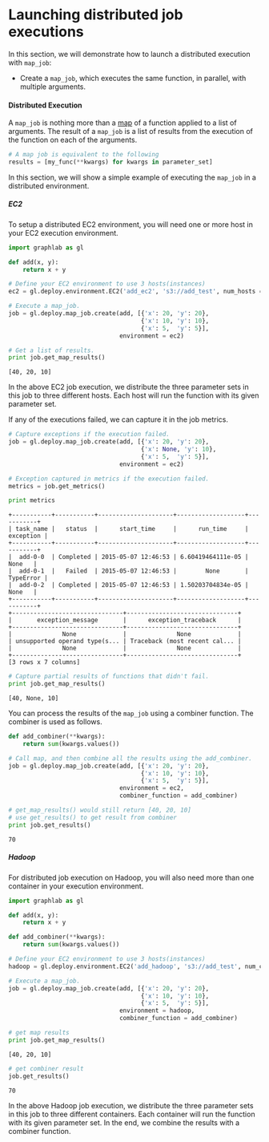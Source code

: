 # Launching distributed job executions

In this section, we will demonstrate how to launch a distributed execution with ``map_job``:

- Create a ``map_job``, which executes the same function, in parallel, with 
  multiple arguments.


#### Distributed Execution

A ``map_job`` is nothing more than a [map](https://docs.python.org/2/library/functions.html#map)
of a function applied to a list of arguments. The result of a ``map_job`` is
a list of results from the execution of the function on each of the arguments.

```python
# A map job is equivalent to the following
results = [my_func(**kwargs) for kwargs in parameter_set]
```

In this section, we will show a simple example of executing the ``map_job`` 
in a distributed environment.

##### EC2

To setup a distributed EC2 environment, you will need one or more host in your
EC2 execution environment.

```python
import graphlab as gl

def add(x, y):
    return x + y

# Define your EC2 environment to use 3 hosts(instances)
ec2 = gl.deploy.environment.EC2('add_ec2', 's3://add_test', num_hosts = 3)

# Execute a map_job.
job = gl.deploy.map_job.create(add, [{'x': 20, 'y': 20}, 
                                     {'x': 10, 'y': 10}, 
                                     {'x': 5,  'y': 5}],
                               environment = ec2)

# Get a list of results.
print job.get_map_results()
```
```
[40, 20, 10]
```

In the above EC2 job execution, we distribute the three parameter sets in this job to
three different hosts. Each host will run the function with its given parameter set.

If any of the executions failed, we can capture it in the job metrics.

```python
# Capture exceptions if the execution failed.
job = gl.deploy.map_job.create(add, [{'x': 20, 'y': 20}, 
                                     {'x': None, 'y': 10}, 
                                     {'x': 5,  'y': 5}],
                               environment = ec2)

# Exception captured in metrics if the execution failed.
metrics = job.get_metrics()

print metrics
```
```
+-----------+-----------+---------------------+-------------------+-----------+
| task_name |   status  |      start_time     |      run_time     | exception |
+-----------+-----------+---------------------+-------------------+-----------+
|  add-0-0  | Completed | 2015-05-07 12:46:53 | 6.60419464111e-05 |    None   |
|  add-0-1  |   Failed  | 2015-05-07 12:46:53 |        None       | TypeError |
|  add-0-2  | Completed | 2015-05-07 12:46:53 | 1.50203704834e-05 |    None   |
+-----------+-----------+---------------------+-------------------+-----------+
+-------------------------------+-------------------------------+
|       exception_message       |      exception_traceback      |
+-------------------------------+-------------------------------+
|              None             |              None             |
| unsupported operand type(s... | Traceback (most recent cal... |
|              None             |              None             |
+-------------------------------+-------------------------------+
[3 rows x 7 columns]
```
```python
# Capture partial results of functions that didn't fail.
print job.get_map_results()
```
```
[40, None, 10]
```
 
You can process the results of the ``map_job`` using a combiner function. The
combiner is used as follows.

```python
def add_combiner(**kwargs):
    return sum(kwargs.values())

# Call map, and then combine all the results using the add_combiner.
job = gl.deploy.map_job.create(add, [{'x': 20, 'y': 20}, 
                                     {'x': 10, 'y': 10}, 
                                     {'x': 5,  'y': 5}], 
                               environment = ec2,
                               combiner_function = add_combiner)

# get_map_results() would still return [40, 20, 10]
# use get_results() to get result from combiner
print job.get_results()
```
```
70
```


##### Hadoop

For distributed job execution on Hadoop, you will also need more than one container
in your execution environment.

```python
import graphlab as gl

def add(x, y):
    return x + y

def add_combiner(**kwargs):
    return sum(kwargs.values())

# Define your EC2 environment to use 3 hosts(instances)
hadoop = gl.deploy.environment.EC2('add_hadoop', 's3://add_test', num_containers = 3)

# Execute a map_job.
job = gl.deploy.map_job.create(add, [{'x': 20, 'y': 20}, 
                                     {'x': 10, 'y': 10}, 
                                     {'x': 5,  'y': 5}],
                               environment = hadoop,
                               combiner_function = add_combiner)

# get map results
print job.get_map_results()
```
```
[40, 20, 10]
```

```python
# get combiner result
job.get_results()
```
```
70
```
In the above Hadoop job execution, we distribute the three parameter sets in this job to
three different containers. Each container will run the function with its given parameter set. In the end, we combine the results with a combiner function.
